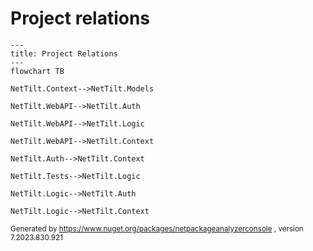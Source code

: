 
# Project relations

```mermaid
---
title: Project Relations
---
flowchart TB    

NetTilt.Context-->NetTilt.Models

NetTilt.WebAPI-->NetTilt.Auth

NetTilt.WebAPI-->NetTilt.Logic

NetTilt.WebAPI-->NetTilt.Context

NetTilt.Auth-->NetTilt.Context

NetTilt.Tests-->NetTilt.Logic

NetTilt.Logic-->NetTilt.Auth

NetTilt.Logic-->NetTilt.Context
```
<small>Generated  by https://www.nuget.org/packages/netpackageanalyzerconsole , version 7.2023.830.921</small>

